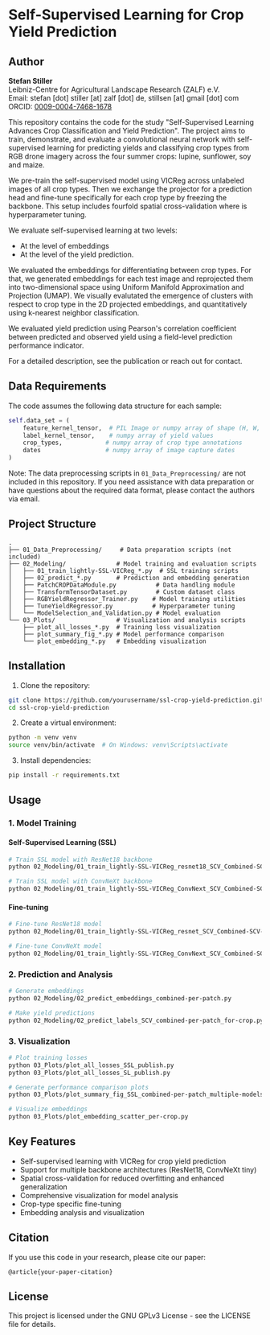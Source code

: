 # Self-Supervised Learning for Crop Yield Prediction

## Author

**Stefan Stiller**  
Leibniz-Centre for Agricultural Landscape Research (ZALF) e.V.  
Email: stefan [dot] stiller [at] zalf [dot] de, stillsen [at] gmail [dot] com  
ORCID: [0009-0004-7468-1678](https://orcid.org/0009-0004-7468-1678)

This repository contains the code for the study "Self-Supervised Learning Advances Crop Classification and Yield Prediction". The project aims to train, demonstrate, and evaluate a convolutional neural network with self-supervised learning for predicting yields and classifying crop types from RGB drone imagery across the four summer crops: lupine, sunflower, soy and maize. 

We pre-train the self-supervised model using VICReg across unlabeled images of all crop types. Then we exchange the projector for a prediction head and fine-tune specifically for each crop type by freezing the backbone. This setup includes fourfold spatial cross-validation where is hyperparameter tuning. 

We evaluate self-supervised learning at two levels:
- At the level of embeddings
- At the level of the yield prediction. 

We evaluated the embeddings for differentiating between crop types. For that, we generated embeddings for each test image and reprojected them into two-dimensional space using Uniform Manifold Approximation and Projection (UMAP). We visually evalutated the emergence of clusters with respect to crop type in the 2D projected embeddings, and quantitatively using k-nearest neighbor classification. 

We evaluated yield prediction using Pearson's correlation coefficient between predicted and observed yield using a field-level prediction performance indicator. 

For a detailed description, see the publication or reach out for contact.

## Data Requirements

The code assumes the following data structure for each sample:
```python
self.data_set = (
    feature_kernel_tensor,  # PIL Image or numpy array of shape (H, W, C)
    label_kernel_tensor,    # numpy array of yield values
    crop_types,            # numpy array of crop type annotations
    dates                  # numpy array of image capture dates
)
```

Note: The data preprocessing scripts in `01_Data_Preprocessing/` are not included in this repository. If you need assistance with data preparation or have questions about the required data format, please contact the authors via email.

## Project Structure

```
.
├── 01_Data_Preprocessing/     # Data preparation scripts (not included)
├── 02_Modeling/              # Model training and evaluation scripts
│   ├── 01_train_lightly-SSL-VICReg_*.py  # SSL training scripts
│   ├── 02_predict_*.py       # Prediction and embedding generation
│   ├── PatchCROPDataModule.py           # Data handling module
│   ├── TransformTensorDataset.py        # Custom dataset class
│   ├── RGBYieldRegressor_Trainer.py    # Model training utilities
│   ├── TuneYieldRegressor.py           # Hyperparameter tuning
│   └── ModelSelection_and_Validation.py # Model evaluation
└── 03_Plots/                 # Visualization and analysis scripts
    ├── plot_all_losses_*.py  # Training loss visualization
    ├── plot_summary_fig_*.py # Model performance comparison
    └── plot_embedding_*.py   # Embedding visualization
```

## Installation

1. Clone the repository:
```bash
git clone https://github.com/yourusername/ssl-crop-yield-prediction.git
cd ssl-crop-yield-prediction
```

2. Create a virtual environment:
```bash
python -m venv venv
source venv/bin/activate  # On Windows: venv\Scripts\activate
```

3. Install dependencies:
```bash
pip install -r requirements.txt
```

## Usage

### 1. Model Training

#### Self-Supervised Learning (SSL)
```bash
# Train SSL model with ResNet18 backbone
python 02_Modeling/01_train_lightly-SSL-VICReg_resnet18_SCV_Combined-SCV-14_SSL-Loss-together.py

# Train SSL model with ConvNeXt backbone
python 02_Modeling/01_train_lightly-SSL-VICReg_ConvNext_SCV_Combined-SCV-14_SSL-Loss-together.py
```

#### Fine-tuning
```bash
# Fine-tune ResNet18 model
python 02_Modeling/01_train_lightly-SSL-VICReg_resnet_SCV_Combined-SCV-14_SSL-Loss-together_FT-for-crop-type.py

# Fine-tune ConvNeXt model
python 02_Modeling/01_train_lightly-SSL-VICReg_ConvNext_SCV_Combined-SCV-14_SSL-Loss-together_FT-for-crop-type.py
```

### 2. Prediction and Analysis
```bash
# Generate embeddings
python 02_Modeling/02_predict_embeddings_combined-per-patch.py

# Make yield predictions
python 02_Modeling/02_predict_labels_SCV_combined-per-patch_for-crop.py
```

### 3. Visualization
```bash
# Plot training losses
python 03_Plots/plot_all_losses_SSL_publish.py
python 03_Plots/plot_all_losses_SL_publish.py

# Generate performance comparison plots
python 03_Plots/plot_summary_fig_SSL_combined-per-patch_multiple-models_FT-per-crop_retrain_publish.py

# Visualize embeddings
python 03_Plots/plot_embedding_scatter_per-crop.py
```

## Key Features

- Self-supervised learning with VICReg for crop yield prediction
- Support for multiple backbone architectures (ResNet18, ConvNeXt tiny)
- Spatial cross-validation for reduced overfitting and enhanced generalization
- Comprehensive visualization for model analysis
- Crop-type specific fine-tuning
- Embedding analysis and visualization

## Citation

If you use this code in your research, please cite our paper:
```
@article{your-paper-citation}
```

## License

This project is licensed under the GNU GPLv3 License - see the LICENSE file for details. 